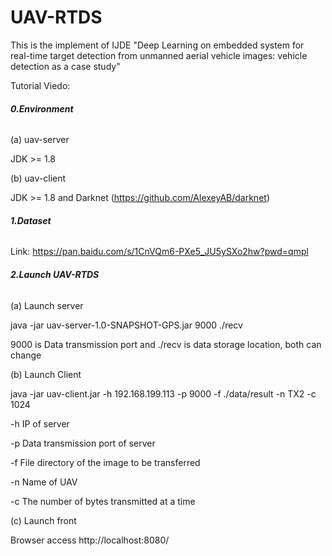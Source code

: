 # UAV-RTDS
This is the implement of IJDE "Deep Learning on embedded system for real-time target detection from unmanned aerial vehicle images: vehicle detection as a case study"

Tutorial Viedo:

###### **0.Environment**

(a) uav-server

JDK >= 1.8 

(b) uav-client

JDK >= 1.8 and Darknet (https://github.com/AlexeyAB/darknet)

###### **1.Dataset**

Link: https://pan.baidu.com/s/1CnVQm6-PXe5_JU5ySXo2hw?pwd=qmpl

###### **2.Launch UAV-RTDS**

(a) Launch server

java -jar uav-server-1.0-SNAPSHOT-GPS.jar 9000 ./recv 

9000 is Data transmission port and ./recv is data storage location, both can change

(b) Launch Client

java -jar uav-client.jar -h 192.168.199.113 -p 9000 -f ./data/result -n TX2 -c 1024

-h IP of server

-p Data transmission port of server

-f File directory of the image to be transferred

-n Name of UAV

-c The number of bytes transmitted at a time

(c) Launch front

Browser access http://localhost:8080/
